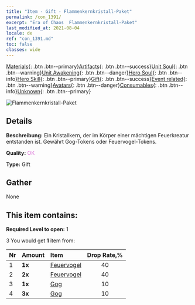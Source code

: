 ```yaml
---
title: "Item - Gift - Flammenkernkristall-Paket"
permalink: /con_1391/
excerpt: "Era of Chaos  Flammenkernkristall-Paket"
last_modified_at: 2021-08-04
locale: de
ref: "con_1391.md"
toc: false
classes: wide
---
```

 [Materials](/ItemsDE/){: .btn .btn--primary}[Artifacts](/ItemsDE/Artifacts/){: .btn .btn--success}[Unit Soul](/ItemsDE/UnitSoul/){: .btn .btn--warning}[Unit Awakening](/ItemsDE/UnitAwakening/){: .btn .btn--danger}[Hero Soul](/ItemsDE/HeroSoul/){: .btn .btn--info}[Hero Skill](/ItemsDE/HeroSkill/){: .btn .btn--primary}[Gift](/ItemsDE/Gift/){: .btn .btn--success}[Event related](/ItemsDE/Events/){: .btn .btn--warning}[Avatars](/ItemsDE/Avatars/){: .btn .btn--danger}[Consumables](/ItemsDE/Consumables/){: .btn .btn--info}[Unknown](/ItemsDE/Unknown/){: .btn .btn--primary}

 ![Flammenkernkristall-Paket](/images/t/i_907005.png)

## Details
 **Beschreibung:** Ein Kristallkern, der im Körper einer mächtigen Feuerkreatur entstanden ist. Gewährt Gog-Tokens oder Feuervogel-Tokens.

 **Quality:** <span style="color: #DA70D6">OK</span>

 **Type:** Gift

## Gather

  None

## This item contains:

 **Required Level to open:** 1

 3 You would get **1** item  from:

  | Nr | Amount |     Item    | Drop Rate,% |
  |:---|:-------|:------------|:---------:|
  | 1 |  **1x** | [Feuervogel](/ItemsDE/unt_268/) | 40 | 
  | 2 |  **2x** | [Feuervogel](/ItemsDE/unt_268/) | 40 | 
  | 3 |  **1x** | [Gog](/ItemsDE/unt_227/) | 10 | 
  | 4 |  **3x** | [Gog](/ItemsDE/unt_227/) | 10 | 
